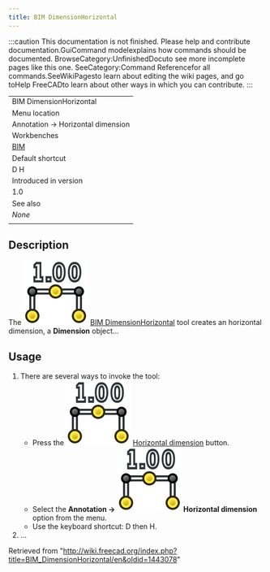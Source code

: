```yaml
---
title: BIM DimensionHorizontal
---
```


:::caution
This documentation is not finished. Please help and contribute documentation.GuiCommand modelexplains how commands should be documented. BrowseCategory:UnfinishedDocuto see more incomplete pages like this one. SeeCategory:Command Referencefor all commands.SeeWikiPagesto learn about editing the wiki pages, and go toHelp FreeCADto learn about other ways in which you can contribute.
:::

|                                       |
| ------------------------------------- |
| BIM DimensionHorizontal               |
| Menu location                         |
| Annotation → Horizontal dimension     |
| Workbenches                           |
| [BIM](/BIM_Workbench "BIM Workbench") |
| Default shortcut                      |
| D H                                   |
| Introduced in version                 |
| 1.0                                   |
| See also                              |
| _None_                                |
|                                       |

## Description

The ![](/src/assets/images/BIM_DimensionHorizontal.svg) [BIM DimensionHorizontal](/BIM_DimensionHorizontal "BIM DimensionHorizontal") tool creates an horizontal dimension, a **Dimension** object...

## Usage

1. There are several ways to invoke the tool:
   - Press the ![](/src/assets/images/BIM_DimensionHorizontal.svg) [Horizontal dimension](/BIM_DimensionHorizontal "BIM DimensionHorizontal") button.
   - Select the **Annotation → ![](/src/assets/images/BIM_DimensionHorizontal.svg) Horizontal dimension** option from the menu.
   - Use the keyboard shortcut: D then H.
2. ...

Retrieved from "<http://wiki.freecad.org/index.php?title=BIM_DimensionHorizontal/en&oldid=1443078>"
